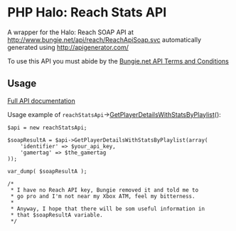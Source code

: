 # PHP Halo: Reach Stats API

A wrapper for the Halo: Reach SOAP API at
<http://www.bungie.net/api/reach/ReachApiSoap.svc> automatically generated
using <http://apigenerator.com/>

To use this API you must abide by the [Bungie.net API Terms and Conditions][api_tac]

## Usage

[Full API documentation][haloreachapi] 

Usage example of `reachStatsApi`->[GetPlayerDetailsWithStatsByPlaylist][GetPlayerDetailsWithStatsByPlaylist]():

	$api = new reachStatsApi;
	
	$soapResultA = $api->GetPlayerDetailsWithStatsByPlaylist(array(
		'identifier' => $your_api_key,
		'gamertag' => $the_gamertag
	));
	
	var_dump( $soapResultA );
	
	/*
	 * I have no Reach API key, Bungie removed it and told me to 
	 * go pro and I'm not near my Xbox ATM, feel my bitterness.
	 * 
	 * Anyway, I hope that there will be som useful information in
	 * that $soapResultA variable. 
     */

  [api_tac]: http://www.haloreachapi.net/wiki/API_terms_and_conditions
  [GetPlayerDetailsWithStatsByPlaylist]: http://www.haloreachapi.net/wiki/Official_stats_API_documentation#GetPlayerDetailsWithStatsByPlaylist.28System.String.2C_System.String.29
  [haloreachapi]: http://www.haloreachapi.net/wiki/Official_stats_API_documentation